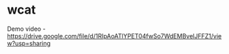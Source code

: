 # wcat
Demo video - https://drive.google.com/file/d/1RIpAoATlYPET04fwSo7WdEMBvelJFFZ1/view?usp=sharing
